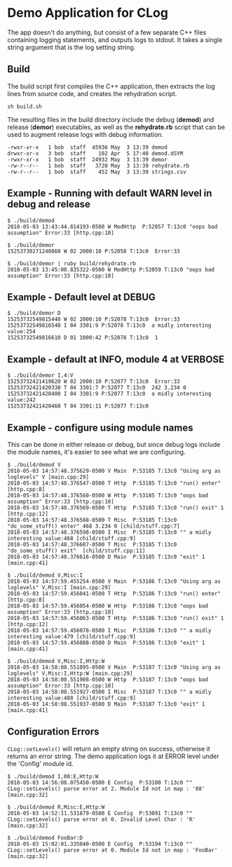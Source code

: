 # Demo Application for CLog

The app doesn't do anything, but consist of a few separate C++ files containing logging statements, and outputs logs to stdout.  It takes a single string argument that is the log setting string.

## Build

The build script first compiles the C++ application, then extracts the log lines from source code, and creates the rehydration script.

```
sh build.sh
```

The resulting files in the build directory include the debug (**demod**) and release (**demor**) executables, as well as the **rehydrate.rb** script that can be used to augment release logs with debug information.
```
-rwxr-xr-x   1 bob  staff  45936 May  3 13:39 demod
drwxr-xr-x   3 bob  staff    102 Apr  5 17:40 demod.dSYM
-rwxr-xr-x   1 bob  staff  24932 May  3 13:39 demor
-rw-r--r--   1 bob  staff   3720 May  3 13:39 rehydrate.rb
-rw-r--r--   1 bob  staff    452 May  3 13:39 strings.csv
```

## Example - Running with default WARN level in debug and release

```
$ ./build/demod
2018-05-03 13:43:44.814193-0500 W ModHttp  P:52057 T:13c0 "oops bad assumption" Error:33 [http.cpp:10]

$ ./build/demor
15253730271240860 W 02 2000:10 P:52058 T:13c0  Error:33

$ ./build/demor | ruby build/rehydrate.rb
2018-05-03 13:45:00.835322-0500 W ModHttp P:52059 T:13c0 "oops bad assumption" Error:33 [http.cpp:10]

```

## Example - Default level at DEBUG

```
$ ./build/demor D
15253732549815440 W 02 2000:10 P:52078 T:13c0  Error:33
15253732549816540 I 04 3301:9 P:52078 T:13c0  a midly interesting value:254
15253732549816610 D 01 1000:42 P:52078 T:13c0  1
```
## Example - default at INFO, module 4 at VERBOSE
```
$ ./build/demor I,4:V
15253732421419620 W 02 2000:10 P:52077 T:13c0  Error:33
15253732421420330 T 04 3301:7 P:52077 T:13c0  242 3.234 0
15253732421420400 I 04 3301:9 P:52077 T:13c0  a midly interesting value:242
15253732421420460 T 04 3301:11 P:52077 T:13c0
```
## Example - configure using module names
This can be done in either release or debug, but since debug logs include the module names, it's easier to see what we are configuring.
```
$ ./build/demod V
2018-05-03 14:57:48.375629-0500 V Main  P:53185 T:13c0 "Using arg as loglevels" V [main.cpp:29]
2018-05-03 14:57:48.376547-0500 T Http  P:53185 T:13c0 "run() enter"  [http.cpp:8]
2018-05-03 14:57:48.376560-0500 W Http  P:53185 T:13c0 "oops bad assumption" Error:33 [http.cpp:10]
2018-05-03 14:57:48.376569-0500 T Http  P:53185 T:13c0 "run() exit" 1 [http.cpp:12]
2018-05-03 14:57:48.376588-0500 T Misc  P:53185 T:13c0 "do_some_stuff() enter" 468 3.234 0 [child/stuff.cpp:7]
2018-05-03 14:57:48.376598-0500 I Misc  P:53185 T:13c0 "" a midly interesting value:468 [child/stuff.cpp:9]
2018-05-03 14:57:48.376607-0500 T Misc  P:53185 T:13c0 "do_some_stuff() exit"  [child/stuff.cpp:11]
2018-05-03 14:57:48.376616-0500 D Main  P:53185 T:13c0 "exit" 1 [main.cpp:41]

$ ./build/demod V,Misc:I
2018-05-03 14:57:59.455254-0500 V Main  P:53186 T:13c0 "Using arg as loglevels" V,Misc:I [main.cpp:29]
2018-05-03 14:57:59.456041-0500 T Http  P:53186 T:13c0 "run() enter"  [http.cpp:8]
2018-05-03 14:57:59.456054-0500 W Http  P:53186 T:13c0 "oops bad assumption" Error:33 [http.cpp:10]
2018-05-03 14:57:59.456063-0500 T Http  P:53186 T:13c0 "run() exit" 1 [http.cpp:12]
2018-05-03 14:57:59.456078-0500 I Misc  P:53186 T:13c0 "" a midly interesting value:479 [child/stuff.cpp:9]
2018-05-03 14:57:59.456088-0500 D Main  P:53186 T:13c0 "exit" 1 [main.cpp:41]

$ ./build/demod V,Misc:I,Http:W
2018-05-03 14:58:08.551095-0500 V Main  P:53187 T:13c0 "Using arg as loglevels" V,Misc:I,Http:W [main.cpp:29]
2018-05-03 14:58:08.551908-0500 W Http  P:53187 T:13c0 "oops bad assumption" Error:33 [http.cpp:10]
2018-05-03 14:58:08.551927-0500 I Misc  P:53187 T:13c0 "" a midly interesting value:488 [child/stuff.cpp:9]
2018-05-03 14:58:08.551937-0500 D Main  P:53187 T:13c0 "exit" 1 [main.cpp:41]
```

## Configuration Errors
`CLog::setLevels()` will return an empty string on success, otherwise it returns an error string.  The demo application logs it at ERROR level under the 'Config' module id.

```
$ ./build/demod I,08:E,Http:W
2018-05-03 14:56:08.075450-0500 E Config  P:53180 T:13c0 "" CLog::setLevels() parse error at 2. Module Id not in map : '08' [main.cpp:32]

$ ./build/demod R,Misc:E,Http:W
2018-05-03 14:52:11.531879-0500 E Config  P:53091 T:13c0 "" CLog::setLevels() parse error at 0. Invalid Level Char : 'R' [main.cpp:32]

$ ./build/demod FooBar:D
2018-05-03 15:02:01.335040-0500 E Config  P:53194 T:13c0 "" CLog::setLevels() parse error at 0. Module Id not in map : 'FooBar' [main.cpp:32]
```
